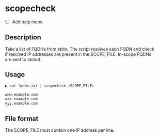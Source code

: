 # scopecheck

- [ ] Add help menu

## Description
Take a list of FQDNs from stdin. The script resolves each FQDN and check if resolved IP addresses are present in the SCOPE_FILE. In-scope FQDNs are sent to stdout.

## Usage

```bash
▶ cat fqdns.txt | scopecheck <SCOPE_FILE>

www.example.com
xxx.example.com
yyy.example.com
```

## File format
The SCOPE_FILE must contain one IP address per line.
